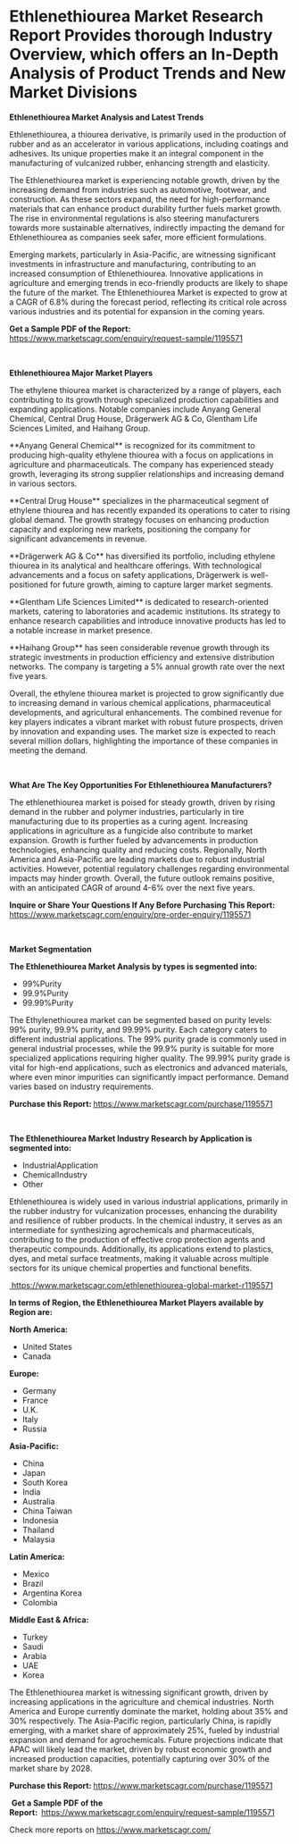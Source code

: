 <p><h1>Ethlenethiourea Market Research Report Provides thorough Industry Overview, which offers an In-Depth Analysis of Product Trends and New Market Divisions</h1></p><p><strong>Ethlenethiourea Market Analysis and Latest Trends</strong></p>
<p><p>Ethlenethiourea, a thiourea derivative, is primarily used in the production of rubber and as an accelerator in various applications, including coatings and adhesives. Its unique properties make it an integral component in the manufacturing of vulcanized rubber, enhancing strength and elasticity.</p><p>The Ethlenethiourea market is experiencing notable growth, driven by the increasing demand from industries such as automotive, footwear, and construction. As these sectors expand, the need for high-performance materials that can enhance product durability further fuels market growth. The rise in environmental regulations is also steering manufacturers towards more sustainable alternatives, indirectly impacting the demand for Ethlenethiourea as companies seek safer, more efficient formulations.</p><p>Emerging markets, particularly in Asia-Pacific, are witnessing significant investments in infrastructure and manufacturing, contributing to an increased consumption of Ethlenethiourea. Innovative applications in agriculture and emerging trends in eco-friendly products are likely to shape the future of the market. The Ethlenethiourea Market is expected to grow at a CAGR of 6.8% during the forecast period, reflecting its critical role across various industries and its potential for expansion in the coming years.</p></p>
<p><strong>Get a Sample PDF of the Report:&nbsp;</strong> <a href="https://www.marketscagr.com/enquiry/request-sample/1195571?utm_campaign=3192&utm_medium=2&utm_source=Github&utm_content=ia&utm_term=22032025&utm_id=ethlenethiourea">https://www.marketscagr.com/enquiry/request-sample/1195571</a></p>
<p>&nbsp;</p>
<p><strong>Ethlenethiourea Major Market Players</strong></p>
<p><p>The ethylene thiourea market is characterized by a range of players, each contributing to its growth through specialized production capabilities and expanding applications. Notable companies include Anyang General Chemical, Central Drug House, Drägerwerk AG & Co, Glentham Life Sciences Limited, and Haihang Group.</p><p>**Anyang General Chemical** is recognized for its commitment to producing high-quality ethylene thiourea with a focus on applications in agriculture and pharmaceuticals. The company has experienced steady growth, leveraging its strong supplier relationships and increasing demand in various sectors.</p><p>**Central Drug House** specializes in the pharmaceutical segment of ethylene thiourea and has recently expanded its operations to cater to rising global demand. The growth strategy focuses on enhancing production capacity and exploring new markets, positioning the company for significant advancements in revenue.</p><p>**Drägerwerk AG & Co** has diversified its portfolio, including ethylene thiourea in its analytical and healthcare offerings. With technological advancements and a focus on safety applications, Drägerwerk is well-positioned for future growth, aiming to capture larger market segments.</p><p>**Glentham Life Sciences Limited** is dedicated to research-oriented markets, catering to laboratories and academic institutions. Its strategy to enhance research capabilities and introduce innovative products has led to a notable increase in market presence.</p><p>**Haihang Group** has seen considerable revenue growth through its strategic investments in production efficiency and extensive distribution networks. The company is targeting a 5% annual growth rate over the next five years.</p><p>Overall, the ethylene thiourea market is projected to grow significantly due to increasing demand in various chemical applications, pharmaceutical developments, and agricultural enhancements. The combined revenue for key players indicates a vibrant market with robust future prospects, driven by innovation and expanding uses. The market size is expected to reach several million dollars, highlighting the importance of these companies in meeting the demand.</p></p>
<p>&nbsp;</p>
<p><strong>What Are The Key Opportunities For Ethlenethiourea Manufacturers?</strong></p>
<p><p>The ethlenethiourea market is poised for steady growth, driven by rising demand in the rubber and polymer industries, particularly in tire manufacturing due to its properties as a curing agent. Increasing applications in agriculture as a fungicide also contribute to market expansion. Growth is further fueled by advancements in production technologies, enhancing quality and reducing costs. Regionally, North America and Asia-Pacific are leading markets due to robust industrial activities. However, potential regulatory challenges regarding environmental impacts may hinder growth. Overall, the future outlook remains positive, with an anticipated CAGR of around 4-6% over the next five years.</p></p>
<p><strong>Inquire or Share Your Questions If Any Before Purchasing This Report:</strong> <a href="https://www.marketscagr.com/enquiry/pre-order-enquiry/1195571?utm_campaign=3192&utm_medium=2&utm_source=Github&utm_content=ia&utm_term=22032025&utm_id=ethlenethiourea">https://www.marketscagr.com/enquiry/pre-order-enquiry/1195571</a></p>
<p>&nbsp;</p>
<p><strong>Market Segmentation</strong></p>
<p><strong>The Ethlenethiourea Market Analysis by types is segmented into:</strong></p>
<p><ul><li>99%Purity</li><li>99.9%Purity</li><li>99.99%Purity</li></ul></p>
<p><p>The Ethylenethiourea market can be segmented based on purity levels: 99% purity, 99.9% purity, and 99.99% purity. Each category caters to different industrial applications. The 99% purity grade is commonly used in general industrial processes, while the 99.9% purity is suitable for more specialized applications requiring higher quality. The 99.99% purity grade is vital for high-end applications, such as electronics and advanced materials, where even minor impurities can significantly impact performance. Demand varies based on industry requirements.</p></p>
<p><strong>Purchase this Report:&nbsp;</strong><a href="https://www.marketscagr.com/purchase/1195571?utm_campaign=3192&utm_medium=2&utm_source=Github&utm_content=ia&utm_term=22032025&utm_id=ethlenethiourea">https://www.marketscagr.com/purchase/1195571</a></p>
<p>&nbsp;</p>
<p><strong>The Ethlenethiourea Market Industry Research by Application is segmented into:</strong></p>
<p><ul><li>IndustrialApplication</li><li>ChemicalIndustry</li><li>Other</li></ul></p>
<p><p>Ethlenethiourea is widely used in various industrial applications, primarily in the rubber industry for vulcanization processes, enhancing the durability and resilience of rubber products. In the chemical industry, it serves as an intermediate for synthesizing agrochemicals and pharmaceuticals, contributing to the production of effective crop protection agents and therapeutic compounds. Additionally, its applications extend to plastics, dyes, and metal surface treatments, making it valuable across multiple sectors for its unique chemical properties and functional benefits.</p></p>
<p><a href="https://www.marketscagr.com/ethlenethiourea-global-market-r1195571?utm_campaign=3192&utm_medium=2&utm_source=Github&utm_content=ia&utm_term=22032025&utm_id=ethlenethiourea">&nbsp;https://www.marketscagr.com/ethlenethiourea-global-market-r1195571</a></p>
<p><strong>In terms of Region, the Ethlenethiourea Market Players available by Region are:</strong></p>
<p>
    <p> <strong> North America: </strong>
        <ul>
            <li>United States</li>
            <li>Canada</li>
        </ul>
        </p> 
    <p> <strong> Europe: </strong>
        <ul>
            <li>Germany</li>
            <li>France</li>
            <li>U.K.</li>
            <li>Italy</li>
            <li>Russia</li>
        </ul>
        </p> 
    <p> <strong> Asia-Pacific: </strong>
        <ul>
            <li>China</li>
            <li>Japan</li>
            <li>South Korea</li>
            <li>India</li>
            <li>Australia</li>
            <li>China Taiwan</li>
            <li>Indonesia</li>
            <li>Thailand</li>
            <li>Malaysia</li>
        </ul>
        </p> 
    <p> <strong> Latin America: </strong>
        <ul>
            <li>Mexico</li>
            <li>Brazil</li>
            <li>Argentina Korea</li>
            <li>Colombia</li>
        </ul>
        </p> 
    <p> <strong> Middle East & Africa: </strong>
        <ul>
            <li>Turkey</li>
            <li>Saudi</li>
            <li>Arabia</li>
            <li>UAE</li>
            <li>Korea</li>
        </ul>
    </p>
    </p>
<p><p>The Ethlenethiourea market is witnessing significant growth, driven by increasing applications in the agriculture and chemical industries. North America and Europe currently dominate the market, holding about 35% and 30% respectively. The Asia-Pacific region, particularly China, is rapidly emerging, with a market share of approximately 25%, fueled by industrial expansion and demand for agrochemicals. Future projections indicate that APAC will likely lead the market, driven by robust economic growth and increased production capacities, potentially capturing over 30% of the market share by 2028.</p></p>
<p><strong>Purchase this Report: </strong><a href="https://www.marketscagr.com/purchase/1195571?utm_campaign=3192&utm_medium=2&utm_source=Github&utm_content=ia&utm_term=22032025&utm_id=ethlenethiourea">https://www.marketscagr.com/purchase/1195571</a></p>
<p>&nbsp;<strong>Get a Sample PDF of the Report:&nbsp;&nbsp;</strong><a href="https://www.marketscagr.com/enquiry/request-sample/1195571?utm_campaign=3192&utm_medium=2&utm_source=Github&utm_content=ia&utm_term=22032025&utm_id=ethlenethiourea">https://www.marketscagr.com/enquiry/request-sample/1195571</a></p>
<p><strong></strong></p>
<p>Check more reports on <a href="https://www.marketscagr.com/?utm_campaign=3192&utm_medium=2&utm_source=Github&utm_content=ia&utm_term=22032025&utm_id=ethlenethiourea">https://www.marketscagr.com/</a></p>